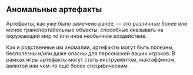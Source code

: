 ## Аномальные артефакты

Артефакты, как уже было замечено ранее, — это различные более или менее транспортабельные объекты, способные оказывать на окружающий мир то или иное необычное воздействие.

Как и родственные им аномалии, артефакты могут быть полезны, бесполезны и/или даже опасны для персонажей ваших игроков. В рамках игры артефакты могут стать инструментом, макгаффином, валютой или чем-то ещё более специфическим.